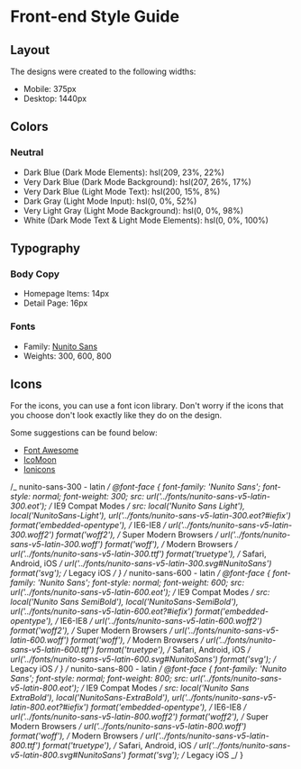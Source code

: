 # Front-end Style Guide

## Layout

The designs were created to the following widths:

- Mobile: 375px
- Desktop: 1440px

## Colors

### Neutral

- Dark Blue (Dark Mode Elements): hsl(209, 23%, 22%)
- Very Dark Blue (Dark Mode Background): hsl(207, 26%, 17%)
- Very Dark Blue (Light Mode Text): hsl(200, 15%, 8%)
- Dark Gray (Light Mode Input): hsl(0, 0%, 52%)
- Very Light Gray (Light Mode Background): hsl(0, 0%, 98%)
- White (Dark Mode Text & Light Mode Elements): hsl(0, 0%, 100%)

## Typography

### Body Copy

- Homepage Items: 14px
- Detail Page: 16px

### Fonts

- Family: [Nunito Sans](https://fonts.google.com/specimen/Nunito+Sans)
- Weights: 300, 600, 800

## Icons

For the icons, you can use a font icon library. Don't worry if the icons that you choose don't look exactly like they do on the design.

Some suggestions can be found below:

- [Font Awesome](https://fontawesome.com)
- [IcoMoon](https://icomoon.io)
- [Ionicons](https://ionicons.com)

/_ nunito-sans-300 - latin _/
@font-face {
font-family: 'Nunito Sans';
font-style: normal;
font-weight: 300;
src: url('../fonts/nunito-sans-v5-latin-300.eot'); /_ IE9 Compat Modes _/
src: local('Nunito Sans Light'), local('NunitoSans-Light'),
url('../fonts/nunito-sans-v5-latin-300.eot?#iefix') format('embedded-opentype'), /_ IE6-IE8 _/
url('../fonts/nunito-sans-v5-latin-300.woff2') format('woff2'), /_ Super Modern Browsers _/
url('../fonts/nunito-sans-v5-latin-300.woff') format('woff'), /_ Modern Browsers _/
url('../fonts/nunito-sans-v5-latin-300.ttf') format('truetype'), /_ Safari, Android, iOS _/
url('../fonts/nunito-sans-v5-latin-300.svg#NunitoSans') format('svg'); /_ Legacy iOS _/
}
/_ nunito-sans-600 - latin _/
@font-face {
font-family: 'Nunito Sans';
font-style: normal;
font-weight: 600;
src: url('../fonts/nunito-sans-v5-latin-600.eot'); /_ IE9 Compat Modes _/
src: local('Nunito Sans SemiBold'), local('NunitoSans-SemiBold'),
url('../fonts/nunito-sans-v5-latin-600.eot?#iefix') format('embedded-opentype'), /_ IE6-IE8 _/
url('../fonts/nunito-sans-v5-latin-600.woff2') format('woff2'), /_ Super Modern Browsers _/
url('../fonts/nunito-sans-v5-latin-600.woff') format('woff'), /_ Modern Browsers _/
url('../fonts/nunito-sans-v5-latin-600.ttf') format('truetype'), /_ Safari, Android, iOS _/
url('../fonts/nunito-sans-v5-latin-600.svg#NunitoSans') format('svg'); /_ Legacy iOS _/
}
/_ nunito-sans-800 - latin _/
@font-face {
font-family: 'Nunito Sans';
font-style: normal;
font-weight: 800;
src: url('../fonts/nunito-sans-v5-latin-800.eot'); /_ IE9 Compat Modes _/
src: local('Nunito Sans ExtraBold'), local('NunitoSans-ExtraBold'),
url('../fonts/nunito-sans-v5-latin-800.eot?#iefix') format('embedded-opentype'), /_ IE6-IE8 _/
url('../fonts/nunito-sans-v5-latin-800.woff2') format('woff2'), /_ Super Modern Browsers _/
url('../fonts/nunito-sans-v5-latin-800.woff') format('woff'), /_ Modern Browsers _/
url('../fonts/nunito-sans-v5-latin-800.ttf') format('truetype'), /_ Safari, Android, iOS _/
url('../fonts/nunito-sans-v5-latin-800.svg#NunitoSans') format('svg'); /_ Legacy iOS _/
}
